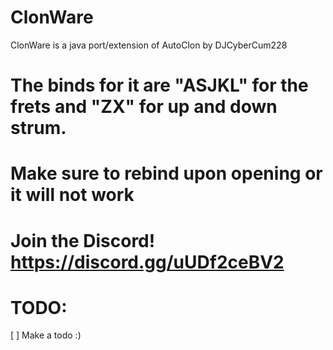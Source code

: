 # ClonWare
ClonWare is a java port/extension of AutoClon by DJCyberCum228

# The binds for it are "ASJKL" for the frets and "ZX" for up and down strum.
# Make sure to rebind upon opening or it will not work

# Join the Discord! https://discord.gg/uUDf2ceBV2

# TODO:
[ ] Make a todo :)
